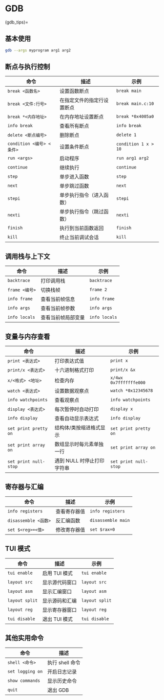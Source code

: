 # GDB

(gdb_tips)=

## 基本使用

```bash
gdb --args myprogram arg1 arg2
```

## 断点与执行控制

| 命令                      | 描述                       | 示例                 |
| ------------------------- | -------------------------- | -------------------- |
| `break <函数名>`          | 设置函数断点               | `break main`         |
| `break <文件:行号>`       | 在指定文件的指定行设置断点 | `break main.c:10`    |
| `break *<内存地址>`       | 在内存地址设置断点         | `break *0x4005a0`    |
| `info break`              | 查看所有断点               | `info break`         |
| `delete <断点编号>`       | 删除断点                   | `delete 1`           |
| `condition <编号> <条件>` | 设置条件断点               | `condition 1 x > 10` |
| `run <args>`              | 启动程序                   | `run arg1 arg2`      |
| `continue`                | 继续执行                   | `continue`           |
| `step`                    | 单步进入函数               | `step`               |
| `next`                    | 单步跳过函数               | `next`               |
| `stepi`                   | 单步执行指令（进入函数）   | `stepi`              |
| `nexti`                   | 单步执行指令（跳过函数）   | `nexti`              |
| `finish`                  | 执行到当前函数返回         | `finish`             |
| `kill`                    | 终止当前调试会话           | `kill`               |

## 调用栈与上下文

| 命令           | 描述               | 示例          |
| -------------- | ------------------ | ------------- |
| `backtrace`    | 打印调用栈         | `backtrace`   |
| `frame <编号>` | 切换栈帧           | `frame 2`     |
| `info frame`   | 查看当前帧信息     | `info frame`  |
| `info args`    | 查看当前帧参数     | `info args`   |
| `info locals`  | 查看当前帧局部变量 | `info locals` |

## 变量与内存查看

| 命令                  | 描述                       | 示例                   |
| --------------------- | -------------------------- | ---------------------- |
| `print <表达式>`      | 打印表达式值               | `print x`              |
| `print/x <表达式>`    | 十六进制格式打印           | `print/x &x`           |
| `x/<格式> <地址>`     | 检查内存                   | `x/4wx 0x7fffffffe000` |
| `watch <表达式>`      | 设置数据观察点             | `watch *0x12345678`    |
| `info watchpoints`    | 查看观察点                 | `info watchpoints`     |
| `display <表达式>`    | 每次暂停时自动打印         | `display x`            |
| `info display`        | 查看自动显示表达式         | `info display`         |
| `set print pretty on` | 结构体/类按缩进格式显示    | `set print pretty on`  |
| `set print array on`  | 数组显示时每元素单独一行   | `set print array on`   |
| `set print null-stop` | 遇到 NULL 时停止打印字符串 | `set print null-stop`  |

## 寄存器与汇编

| 命令                 | 描述         | 示例               |
| -------------------- | ------------ | ------------------ |
| `info registers`     | 查看寄存器值 | `info registers`   |
| `disassemble <函数>` | 反汇编函数   | `disassemble main` |
| `set $<reg>=<值>`    | 修改寄存器值 | `set $rax=0`       |

## TUI 模式

| 命令           | 描述           | 示例           |
| -------------- | -------------- | -------------- |
| `tui enable`   | 启用 TUI 模式  | `tui enable`   |
| `layout src`   | 显示源代码窗口 | `layout src`   |
| `layout asm`   | 显示汇编窗口   | `layout asm`   |
| `layout split` | 显示源码和汇编 | `layout split` |
| `layout reg`   | 显示寄存器窗口 | `layout reg`   |
| `tui disable`  | 退出 TUI 模式  | `tui disable`  |

## 其他实用命令

| 命令             | 描述            |
| ---------------- | --------------- |
| `shell <命令>`   | 执行 shell 命令 |
| `set logging on` | 开启日志记录    |
| `show commands`  | 显示历史命令    |
| `quit`           | 退出 GDB        |
